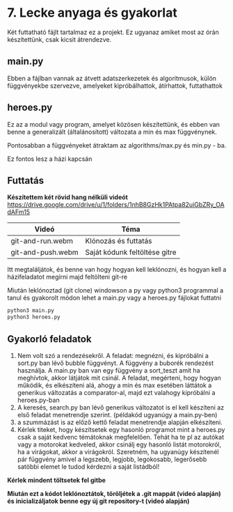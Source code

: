 # 7. Lecke anyaga és gyakorlat

Két futtatható fájlt tartalmaz ez a projekt. Ez ugyanaz amiket most az órán készítettünk, csak kicsit átrendezve.

## main.py

Ebben a fájlban vannak az átvett adatszerkezetek és algoritmusok, külön függvényekbe szervezve, amelyeket kipróbálhattok, átírhattok, futtathattok

## heroes.py

Ez az a modul vagy program, amelyet közösen készítettünk, és ebben van benne a generalizált (általánosított) változata a min és max függvénynek. 

Pontosabban a függvényeket átraktam az algorithms/max.py és min.py - ba.

Ez fontos lesz a házi kapcsán

## Futtatás

**Készítettem két rövid hang nélküli videót**
https://drive.google.com/drive/u/1/folders/1nhB8GzHk1PAtpa82uiGbZRy_OAdAFm15

| Videó              | Téma                          |
|--------------------|-------------------------------|
| git-and-run.webm   | Klónozás és futtatás          |
| git-and-push.webm  | Saját kódunk feltöltése gitre |

Itt megtaláljátok, és benne van hogy hogyan kell leklónozni, és hogyan kell a házifeladatot megírni majd feltölteni git-re

Miután leklónoztad (git clone) windowson a py vagy python3 programmal a tanul és gyakorolt módon lehet a main.py vagy a heroes.py fájlokat futtatni

```bash
python3 main.py
python3 heroes.py
```

## Gyakorló feladatok

1. Nem volt szó a rendezésekről. A feladat: megnézni, és kipróbálni a sort.py ban lévő bubble függvényt. A függvény a buborék rendezést használja. A main.py ban van egy függvény a sort_teszt amit ha meghívtok, akkor látjátok mit csinál. A feladat, megérteni, hogy hogyan működik, és elkészíteni alá, ahogy a min és max esetében láttátok a generikus változatás a comparator-al, majd ezt valahogy kipróbálni a heroes.py-ban
2. A keresés, search.py ban lévő generikus változatot is el kell készíteni az első feladat menetrendje szerint. (példakód ugyanúgy a main.py-ben)
3. a szummázást is az előző kettő feladat menetrendje alapján elkészíteni.
4. Kérlek titeket, hogy készítsetek egy hasonló programot mint a heroes.py csak a saját kedvenc témátoknak megfelelően. Tehát ha te pl az autókat vagy a motorokat kedveled, akkor csinálj egy hasonló listát motorokról, ha a virágokat, akkor a virágokról. Szeretném, ha ugyanúgy készítenél pár függvény amivel a legszebb, legjobb, legokosabb, legerősebb satöbbi elemet le tudod kérdezni a saját listádból!

**Kérlek mindent töltsetek fel gitbe**

**Miután ezt a kódot leklónoztátok, töröljétek a .git mappát (videó alapján) és inicializáljatok benne egy új git repository-t (videó alapján)**
